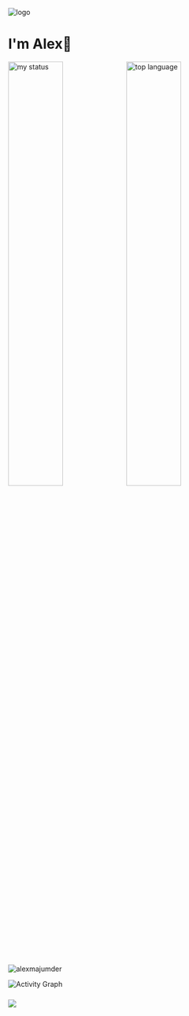 ![logo](https://appdeveloperalex.com/image/cover.png)
# I'm Alex👋

<img alt = "my status" align = "left" width ="47%" src = "https://github-readme-stats.vercel.app/api?username=alexmajumder"/>

<img alt = "top language" align = "left" width ="47%" src = "https://github-readme-stats.vercel.app/api/top-langs/?username=alexmajumder&layout=compact"/>

<!--[![Harlok's WakaTime stats](https://github-readme-stats.vercel.app/api/wakatime?username=developeralex)](https://github.com/alexmajumder/github-readme-stats)-->

<p><img align="center" src="https://github-readme-streak-stats.herokuapp.com/?user=alexmajumder&" alt="alexmajumder" /></p>

![Activity Graph](https://github-readme-activity-graph.vercel.app/graph?username=alexmajumder&bg_color=0d1117&color=58a6ff&line=58a6ff&point=ffffff&area=true&hide_border=true)

###
[![](https://visitcount.itsvg.in/api?id=alexmajumder&icon=0&color=0)](https://visitcount.itsvg.in)


